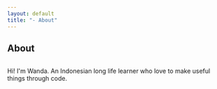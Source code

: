 ```yaml
---
layout: default
title: "- About"
---
```


<div class="post">
	<h2 class="pageTitle">About</h2>
	<img src="{{ '/assets/img/profile.jpg' | prepend: site.baseurl }}" alt="">
	<p>Hi! I'm Wanda. An Indonesian long life learner who love to make useful things through code.</p>
</div>
